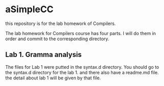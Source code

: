 # aSimpleCC
this repository is for the lab homework of Compilers.

The lab homework for Compilers course has four parts. I will do them in order and commit to the corresponding directory.

## Lab 1. Gramma analysis

The files for Lab 1 were putted in the syntax.d directory. You should go to the syntax.d directory for the lab 1. and there also have a readme.md file. the detail about lab 1 will be given by that file.
